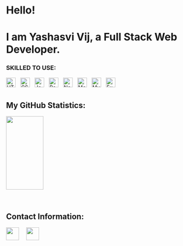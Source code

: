 # Hello!
# I am Yashasvi Vij, a Full Stack Web Developer.

### SKILLED TO USE:

<img align="left" alt="HTML5" width="26px" src="https://cdn.jsdelivr.net/gh/devicons/devicon/icons/html5/html5-original.svg" style="padding-right:10px;" />
<img align="left" alt="CSS" width="26px" src="https://cdn.jsdelivr.net/gh/devicons/devicon/icons/css3/css3-original.svg" style="padding-right:10px;" />
<img align="left" alt="JavaScript" width="26px" src="https://cdn.jsdelivr.net/gh/devicons/devicon/icons/javascript/javascript-original.svg" style="padding-right:10px;" />
<img align="left" alt="React" width="26px" src="https://cdn.jsdelivr.net/gh/devicons/devicon/icons/react/react-original.svg" style="padding-right:10px;" />
<img align="left" alt="Node.js" width="26px" src="https://cdn.jsdelivr.net/gh/devicons/devicon/icons/nodejs/nodejs-original.svg" style="padding-right:10px;" />
<img align="left" alt="MongoDB" width="26px" src="https://cdn.jsdelivr.net/gh/devicons/devicon/icons/mongodb/mongodb-original.svg" style="padding-right:10px;" />
<img align="left" alt="MySQL" width="26px" src="https://cdn.jsdelivr.net/gh/devicons/devicon/icons/mysql/mysql-original.svg" style="padding-right:10px;" />
<img align="left" alt="Express.js" width="26px" src="https://cdn.jsdelivr.net/gh/devicons/devicon/icons/express/express-original.svg" style="padding-right:10px;" />

<br />
<br />

## My GitHub Statistics:

<p> 
 <img height= "200px" width ="45%" src="https://github-readme-stats.vercel.app/api?username=yashasvij-19&theme=react&show_icons=true&include_all_commits=true" /></p>
<br />

## Contact Information:

<p>
    <a href="https://www.linkedin.com/in/yashasvi-vij-78454621b/"><img
            src="https://cdn.jsdelivr.net/gh/devicons/devicon/icons/linkedin/linkedin-original.svg" height="35px" /></a>&nbsp;&nbsp;&nbsp;&nbsp;
        <a href="yashasvivij01@gmail.com"><img 
            src="https://encrypted-tbn0.gstatic.com/images?q=tbn:ANd9GcSVZ3gdu8qWgbiIZZdYCVszJdoIMQVIp8RF4g&usqp=CAU"
            height="35px"/></a>&nbsp;&nbsp;&nbsp;&nbsp;
    
</p>








